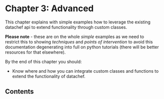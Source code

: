 # Chapter 3: Advanced

This chapter explains with simple examples how to leverage the existing datachef api to extend functionality through custom classes.

**Please note** - these are on the whole _simple_ examples as we need to restrict this to showing _techniques_ and _points of intervention_ to avoid this documentation degenerating into full on python tutorials (there will be better resources for that elsewhere).

By the end of this chapter you should:

- Know where and how you can integrate custom classes and functions to extend the functionality of datachef.

## Contents

```{tableofcontents}
```
